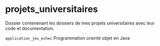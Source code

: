 # projets_universitaires
Dossier contenenant les dossiers de mes projets universitaires avec leur code et documentation.

`application_jeu_echec` Programmation orienté objet en Java
